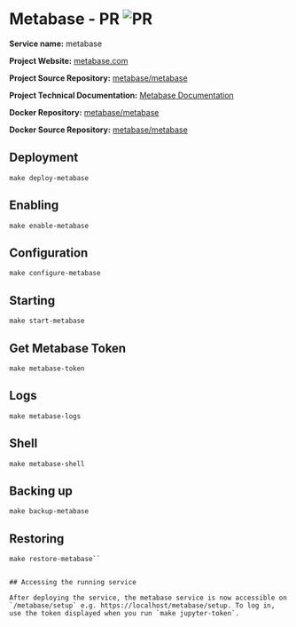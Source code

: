 # Metabase - PR ![PR](https://img.shields.io/badge/pr-green?style=for-the-badge)



**Service name:** metabase

**Project Website:** [metabase.com](https://www.metabase.com/)

**Project Source Repository:** [metabase/metabase](https://github.com/metabase/metabase)

**Project Technical Documentation:** [Metabase Documentation](https://www.metabase.com/docs/latest/)

**Docker Repository:** [metabase/metabase](https://hub.docker.com/r/metabase/metabase)

**Docker Source Repository:** [metabase/metabase](https://github.com/metabase/metabase)


## Deployment 

```
make deploy-metabase
```

## Enabling

```
make enable-metabase
```

## Configuration 

```
make configure-metabase
```

## Starting

```
make start-metabase
```

## Get Metabase Token

```
make metabase-token
```

## Logs

```
make metabase-logs
```

## Shell

```
make metabase-shell
```

## Backing up

```
make backup-metabase
```

## Restoring 

```
make restore-metabase``


## Accessing the running service

After deploying the service, the metabase service is now accessible on `/metabase/setup` e.g. https://localhost/metabase/setup. To log in, use the token displayed when you run `make jupyter-token`.
